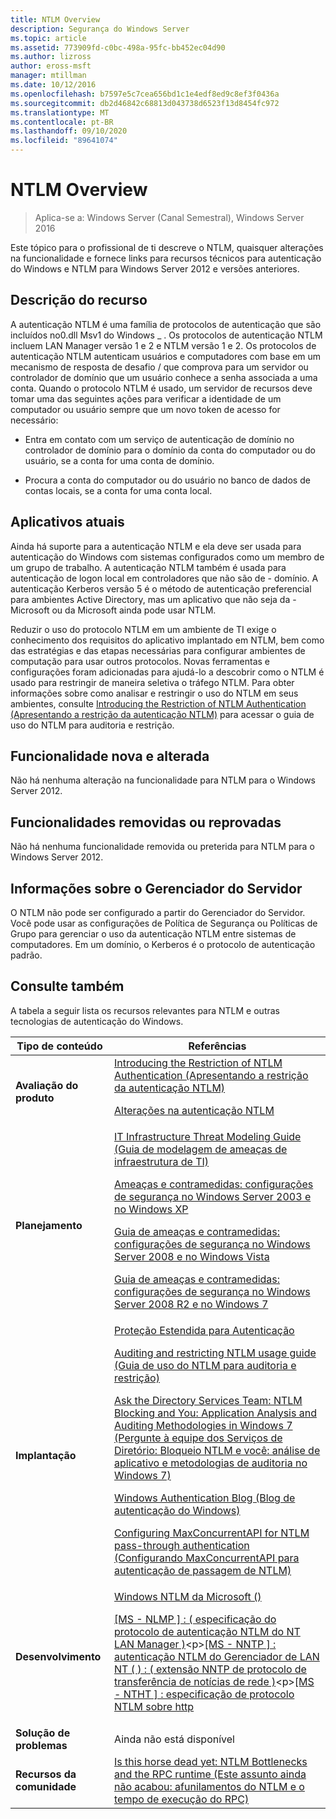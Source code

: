 ```yaml
---
title: NTLM Overview
description: Segurança do Windows Server
ms.topic: article
ms.assetid: 773909fd-c0bc-498a-95fc-bb452ec04d90
ms.author: lizross
author: eross-msft
manager: mtillman
ms.date: 10/12/2016
ms.openlocfilehash: b7597e5c7cea656bd1c1e4edf8ed9c8ef3f0436a
ms.sourcegitcommit: db2d46842c68813d043738d6523f13d8454fc972
ms.translationtype: MT
ms.contentlocale: pt-BR
ms.lasthandoff: 09/10/2020
ms.locfileid: "89641074"
---
```

# <a name="ntlm-overview"></a>NTLM Overview

>Aplica-se a: Windows Server (Canal Semestral), Windows Server 2016

Este tópico para o profissional de ti descreve o NTLM, quaisquer alterações na funcionalidade e fornece links para recursos técnicos para autenticação do Windows e NTLM para Windows Server 2012 e versões anteriores.

## <a name="feature-description"></a><a name="BKMK_OVER"></a>Descrição do recurso
A autenticação NTLM é uma família de protocolos de autenticação que são incluídos no0.dll Msv1 do Windows \_ . Os protocolos de autenticação NTLM incluem LAN Manager versão 1 e 2 e NTLM versão 1 e 2. Os protocolos de autenticação NTLM autenticam usuários e computadores com base em um mecanismo de resposta de desafio \/ que comprova para um servidor ou controlador de domínio que um usuário conhece a senha associada a uma conta. Quando o protocolo NTLM é usado, um servidor de recursos deve tomar uma das seguintes ações para verificar a identidade de um computador ou usuário sempre que um novo token de acesso for necessário:

-   Entra em contato com um serviço de autenticação de domínio no controlador de domínio para o domínio da conta do computador ou do usuário, se a conta for uma conta de domínio.

-   Procura a conta do computador ou do usuário no banco de dados de contas locais, se a conta for uma conta local.

## <a name="current-applications"></a><a name="BKMK_APP"></a>Aplicativos atuais
Ainda há suporte para a autenticação NTLM e ela deve ser usada para autenticação do Windows com sistemas configurados como um membro de um grupo de trabalho. A autenticação NTLM também é usada para autenticação de logon local em controladores que não são de \- domínio. A autenticação Kerberos versão 5 é o método de autenticação preferencial para ambientes Active Directory, mas um aplicativo que não seja da \- Microsoft ou da Microsoft ainda pode usar NTLM.

Reduzir o uso do protocolo NTLM em um ambiente de TI exige o conhecimento dos requisitos do aplicativo implantado em NTLM, bem como das estratégias e das etapas necessárias para configurar ambientes de computação para usar outros protocolos. Novas ferramentas e configurações foram adicionadas para ajudá-lo a descobrir como o NTLM é usado para restringir de maneira seletiva o tráfego NTLM. Para obter informações sobre como analisar e restringir o uso do NTLM em seus ambientes, consulte [Introducing the Restriction of NTLM Authentication (Apresentando a restrição da autenticação NTLM)](/previous-versions/windows/it-pro/windows-server-2008-R2-and-2008/dd560653(v=ws.10)) para acessar o guia de uso do NTLM para auditoria e restrição.

## <a name="new-and-changed-functionality"></a><a name="BKMK_NEW"></a>Funcionalidade nova e alterada
Não há nenhuma alteração na funcionalidade para NTLM para o Windows Server 2012.

## <a name="removed-or-deprecated-functionality"></a><a name="BKMK_DEP"></a>Funcionalidades removidas ou reprovadas
Não há nenhuma funcionalidade removida ou preterida para NTLM para o Windows Server 2012.

## <a name="server-manager-information"></a><a name="BKMK_INSTALL"></a>Informações sobre o Gerenciador do Servidor
O NTLM não pode ser configurado a partir do Gerenciador do Servidor. Você pode usar as configurações de Política de Segurança ou Políticas de Grupo para gerenciar o uso da autenticação NTLM entre sistemas de computadores. Em um domínio, o Kerberos é o protocolo de autenticação padrão.

## <a name="see-also"></a><a name="BKMK_LINKS"></a>Consulte também
A tabela a seguir lista os recursos relevantes para NTLM e outras tecnologias de autenticação do Windows.

|Tipo de conteúdo|Referências|
|--------|-------|
|**Avaliação do produto**|[Introducing the Restriction of NTLM Authentication (Apresentando a restrição da autenticação NTLM)](/previous-versions/windows/it-pro/windows-server-2008-R2-and-2008/dd560653(v=ws.10))<p>[Alterações na autenticação NTLM](/previous-versions/windows/it-pro/windows-7/dd566199(v=ws.10))|
|**Planejamento**|[IT Infrastructure Threat Modeling Guide (Guia de modelagem de ameaças de infraestrutura de TI)](/previous-versions/tn-archive/dd941826(v=technet.10))<p>[Ameaças e contramedidas: configurações de segurança no Windows Server 2003 e no Windows XP](/previous-versions/tn-archive/dd162275(v=technet.10))<p>[Guia de ameaças e contramedidas: configurações de segurança no Windows Server 2008 e no Windows Vista](/previous-versions/windows/it-pro/windows-server-2008-R2-and-2008/dd349791(v=ws.10))<p>[Guia de ameaças e contramedidas: configurações de segurança no Windows Server 2008 R2 e no Windows 7](/previous-versions/windows/it-pro/windows-server-2008-R2-and-2008/hh125921(v=ws.10))|
|**Implantação**|[Proteção Estendida para Autenticação](https://support.microsoft.com/kb/968389)<p>[Auditing and restricting NTLM usage guide (Guia de uso do NTLM para auditoria e restrição)](/previous-versions/windows/it-pro/windows-server-2008-R2-and-2008/jj865674(v=ws.10))<p>[Ask the Directory Services Team: NTLM Blocking and You: Application Analysis and Auditing Methodologies in Windows 7 (Pergunte à equipe dos Serviços de Diretório: Bloqueio NTLM e você: análise de aplicativo e metodologias de auditoria no Windows 7)](https://blogs.technet.com/askds/archive/2009/10/08/ntlm-blocking-and-you-application-analysis-and-auditing-methodologies-in-windows-7.aspx)<p>[Windows Authentication Blog (Blog de autenticação do Windows)](https://blogs.technet.com/authentication/)<p>[Configuring MaxConcurrentAPI for NTLM pass-through authentication (Configurando MaxConcurrentAPI para autenticação de passagem de NTLM)](https://support.microsoft.com/help/2688798/how-to-do-performance-tuning-for-ntlm-authentication-by-using-the-maxc)|
|**Desenvolvimento**|[Windows NTLM da Microsoft \(\)](/windows/win32/secauthn/microsoft-ntlm)<p>[\[MS \- NLMP \] : \( especificação do protocolo de autenticação NTLM do NT LAN Manager \)](https://msdn.microsoft.com/library/cc236621(PROT.10).aspx)<p>[\[MS \- NNTP \] : autenticação NTLM do Gerenciador de LAN NT \( \) : \( extensão NNTP de protocolo de transferência de notícias de rede \)](https://msdn.microsoft.com/library/cc236774(PROT.10).aspx)<p>[\[MS \- NTHT \] : especificação de protocolo NTLM sobre http](https://msdn.microsoft.com/library/cc237488(PROT.10).aspx)|
|**Solução de problemas**|Ainda não está disponível|
|**Recursos da comunidade**|[Is this horse dead yet: NTLM Bottlenecks and the RPC runtime (Este assunto ainda não acabou: afunilamentos do NTLM e o tempo de execução do RPC)](https://blogs.technet.com/b/askds/archive/2011/09/15/is-this-horse-dead-yet-ntlm-bottlenecks-and-the-rpc-runtime.aspx)|